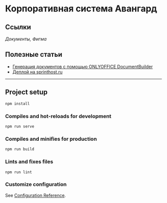 # Корпоративная система Авангард


## Ссылки
*Документы, Фигма*

## Полезные статьи
- [Генерация документов с помощью ONLYOFFICE DocumentBuilder](https://temofeev.ru/info/articles/generatsiya-dokumentov-s-pomoshchyu-onlyoffice-documentbuilder/) 
- [Деплой на sprinthost.ru](https://help.sprinthost.ru/framework/express)
---

## Project setup
```
npm install
```

### Compiles and hot-reloads for development
```
npm run serve
```

### Compiles and minifies for production
```
npm run build
```

### Lints and fixes files
```
npm run lint
```

### Customize configuration
See [Configuration Reference](https://cli.vuejs.org/config/).
